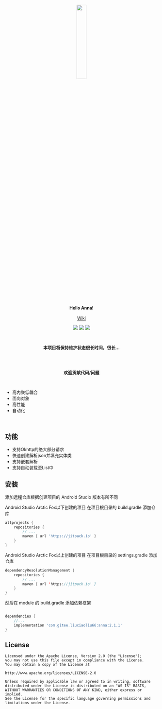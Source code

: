 <p align="center"><img src="https://images.gitee.com/uploads/images/2021/0928/190530_2f2d830a_8555846.png" height="25%" width="25%"/></p>

<p align="center">
    <strong>Hello Anna!</strong>
    <br>
    <br>
    <a href="https://gitee.com/liuxiaoliu66/anna/wikis">Wiki</a>
</p>

<p align="center">
<img src="https://img.shields.io/badge/language-kotlin-orange.svg"/>
<img src="https://img.shields.io/badge/license-Apache-blue"/>
<a href="https://gitee.com/liuxiaoliu66/anna/releases"><img src="https://img.shields.io/badge/updates-%E6%9B%B4%E6%96%B0%E6%97%A5%E5%BF%97-brightgreen"/></a>
</p>

<br>
<p align="center"><strong>本项目将保持维护状态很长时间，很长...</strong></p>
<br>

<br>
<p align="center"><strong>欢迎贡献代码/问题</strong></p>
<br>

- 高内聚低耦合
- 面向对象
- 高性能
- 自动化

<br>

## 功能

- 支持Okhttp的绝大部分请求
- 快速创建解析json并填充实体类
- 支持嵌套解析
- 支持自动装载至List中

## 安装

添加远程仓库根据创建项目的 Android Studio 版本有所不同

Android Studio Arctic Fox以下创建的项目 在项目根目录的 build.gradle 添加仓库

```groovy
allprojects {
    repositories {
        // ...
        maven { url 'https://jitpack.io' }
    }
}
```

Android Studio Arctic Fox以上创建的项目 在项目根目录的 settings.gradle 添加仓库

```kotlin
dependencyResolutionManagement {
    repositories {
        // ...
        maven { url 'https://jitpack.io' }
    }
}
```

然后在 module 的 build.gradle 添加依赖框架

```groovy

dependencies {
    //...
    implementation 'com.gitee.liuxiaoliu66:anna:2.1.1'
}
```



## License

```
Licensed under the Apache License, Version 2.0 (the "License");
you may not use this file except in compliance with the License.
You may obtain a copy of the License at

http://www.apache.org/licenses/LICENSE-2.0

Unless required by applicable law or agreed to in writing, software
distributed under the License is distributed on an "AS IS" BASIS,
WITHOUT WARRANTIES OR CONDITIONS OF ANY KIND, either express or implied.
See the License for the specific language governing permissions and
limitations under the License.
```
